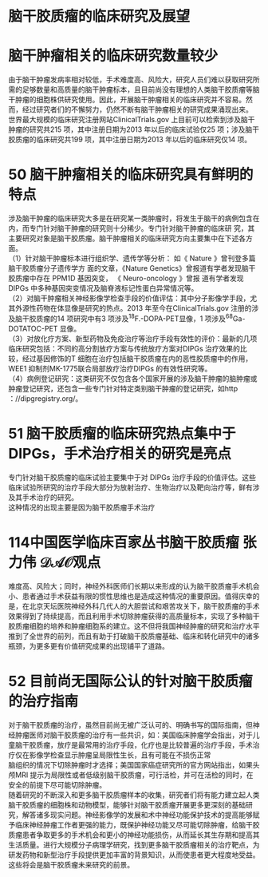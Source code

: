 # 脑干胶质瘤的临床研究及展望  
#  脑干肿瘤相关的临床研究数量较少  
由于脑干肿瘤发病率相对较低，手术难度高、风险大，研究人员们难以获取研究所需的足够数量和高质量的脑干肿瘤标本，且目前尚没有理想的人类脑干胶质瘤等脑干肿瘤的细胞株供研究使用。因此，开展脑干肿瘤相关的临床研究并不容易。然而，经过研究者们的不懈努力，仍然不断有脑干肿瘤相关的研究成果涌现出来。  
世界最大规模的临床研究注册网站ClinicalTrials.gov 上目前可以检索到涉及脑干肿瘤的研究共215 项，其中注册日期为2013 年以后的临床试验仅25 项；涉及脑干胶质瘤的临床研究共199 项，其中注册日期为2013 年以后的临床研究仅14 项。  
# 50  脑干肿瘤相关的临床研究具有鲜明的特点  
涉及脑干肿瘤的临床研究大多是在研究某一类肿瘤时，将发生于脑干的病例包含在内，而专门针对脑干肿瘤的研究则十分稀少。专门针对脑干肿瘤的临床研 究，其主要研究对象是脑干胶质瘤。脑干肿瘤相关的临床研究方向主要集中在下述各方面。  
（1）针对脑干肿瘤标本进行组织学、遗传学等分析： 如《 Nature 》曾刊登多篇脑干胶质瘤分子遗传学方 面的文章，《Nature Genetics》曾报道有学者发现脑干胶质瘤中存在 PPM1D  基因突变， 《 Neuro-oncology 》曾报 道有学者发现DIPGs 中多种基因突变情况及脑脊液标记性蛋白异常情况等。  
（2）对脑干肿瘤相关神经影像学检查手段的价值评估：其中分子影像学手段，尤其外源性药物在体显像是研究的热点。2013 年至今在ClinicalTrials.gov 注册的涉及脑干胶质瘤的14 项研究中有3 项涉及$^{18}\mathrm{F}.$-DOPA-PET显像，1 项涉及$^{68}\mathrm{Ga}$-DOTATOC-PET 显像。  
（3）对放化疗方案、新型药物及免疫治疗等治疗手段有效性的评价：最新的几项临床研究包括：不同的高分割放疗方案与传统放疗方案对DIPGs 治疗效果的比较，经过基因修饰的T 细胞在治疗包括脑干胶质瘤在内的恶性胶质瘤中的作用，WEE1 抑制剂MK-1775联合局部放疗治疗DIPGs 的有效性研究等。  
（4）病例登记研究：这类研究不仅包含各个国家开展的涉及脑干肿瘤的脑肿瘤或肿瘤登记研究，还包含一些专门针对特定类别脑干肿瘤的登记研究，如http ：//dipgregistry.org/。  
# 51  脑干胶质瘤的临床研究热点集中于DIPGs，手术治疗相关的研究是亮点  
专门针对脑干胶质瘤的临床试验主要集中于对 DIPGs 治疗手段的价值评估。这些临床试验所研究的治疗手段大部分为放射治疗、生物治疗以及靶向治疗等，鲜有涉及其手术治疗的研究。  
这种情况的出现主要是因为脑干胶质瘤手术治疗  
# 114中国医学临床百家丛书脑干胶质瘤 张力伟 $\mathcal{D A O}$观点  
难度高、风险大；同时，神经外科医师们长期以来形成的认为脑干胶质瘤手术机会小、患者通过手术获益有限的惯性思维也是造成这种情况的重要原因。值得庆幸的是，在北京天坛医院神经外科几代人的大胆尝试和艰苦攻关下，脑干胶质瘤的手术效果得到了持续提高，而且利用手术切除肿瘤获得的高质量标本，实现了多种脑干胶质瘤细胞的培养和肿瘤细胞系的建立。这不但将我国神经肿瘤的研究和治疗水平推到了全世界的前列，而且有助于打破脑干胶质瘤基础、临床和转化研究中的诸多瓶颈，为更多更有价值研究成果的出现铺平了道路。  
# 52  目前尚无国际公认的针对脑干胶质瘤的治疗指南  
对于脑干胶质瘤的治疗，虽然目前尚无被广泛认可的、明确书写的国际指南，但神经肿瘤医师对脑干胶质瘤的治疗有一些共识，如：美国临床肿瘤学会指出，对于儿童脑干胶质瘤，放疗是最常用的治疗手段，化疗也是比较普遍的治疗手段，手术治疗仅在影像学检查显示肿瘤呈局限性生长，且有可能在不损伤正常  
脑组织的情况下切除肿瘤时才选择；美国国家癌症研究所的官方网站指出，如果头颅MRI 提示为局限性或者低级别脑干胶质瘤，可行活检，并可在活检的同时，在安全的前提下尽可能切除肿瘤。  
随着研究的不断深入和更多脑干胶质瘤样本的收集，研究者们将有能力建立起人类脑干胶质瘤的细胞株和动物模型，能够针对脑干胶质瘤开展更多更深刻的基础研究，解答诸多现实问题。神经影像学的发展和术中神经功能保护技术的提高能够赋予临床神经肿瘤工作者更强的能力，既保护神经功能又尽可能切除肿瘤，给脑干胶质瘤患者争取更多的手术机会和更小的神经功能损伤，从而延长其生存期和提高其生活质量。进行大规模分子病理学研究，找到更多脑干胶质瘤相关的治疗靶点，为研发药物和新型治疗手段提供更加丰富的背景知识，从而使患者更大程度地受益。这些将会是脑干胶质瘤未来研究的前景。  
